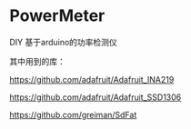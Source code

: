 # PowerMeter
DIY 基于arduino的功率检测仪

其中用到的库：

https://github.com/adafruit/Adafruit_INA219

https://github.com/adafruit/Adafruit_SSD1306

https://github.com/greiman/SdFat
